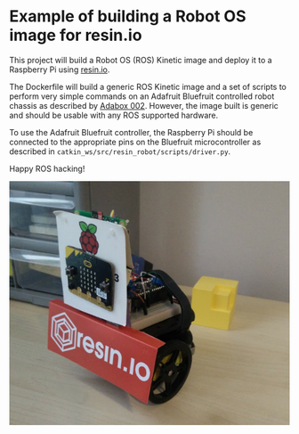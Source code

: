 Example of building a Robot OS image for resin.io
=================================================

This project will build a Robot OS (ROS) Kinetic image and deploy it to a
Raspberry Pi using [resin.io](https://resin.io).

The Dockerfile will build a generic ROS Kinetic image and a set of scripts to
perform very simple commands on an Adafruit Bluefruit controlled robot chassis
as described by [Adabox 002](https://www.adafruit.com/adabox002).  However,
the image built is generic and should be usable with any ROS supported
hardware.

To use the Adafruit Bluefruit controller, the Raspberry Pi should be connected
to the appropriate pins on the Bluefruit microcontroller as described in
`catkin_ws/src/resin_robot/scripts/driver.py`.

Happy ROS hacking!

![Adafruit robot with resin.io Raspberry Pi controller](img/robot.jpg)
